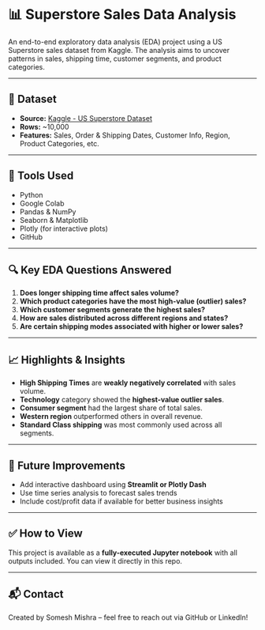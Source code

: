 # 📊 Superstore Sales Data Analysis

An end-to-end exploratory data analysis (EDA) project using a US Superstore sales dataset from Kaggle. The analysis aims to uncover patterns in sales, shipping time, customer segments, and product categories.

---

## 📁 Dataset

- **Source:** [Kaggle - US Superstore Dataset](https://www.kaggle.com/)
- **Rows:** ~10,000
- **Features:** Sales, Order & Shipping Dates, Customer Info, Region, Product Categories, etc.

---

## 🧰 Tools Used

- Python
- Google Colab
- Pandas & NumPy
- Seaborn & Matplotlib
- Plotly (for interactive plots)
- GitHub

---

## 🔍 Key EDA Questions Answered

1. **Does longer shipping time affect sales volume?**
2. **Which product categories have the most high-value (outlier) sales?**
3. **Which customer segments generate the highest sales?**
4. **How are sales distributed across different regions and states?**
5. **Are certain shipping modes associated with higher or lower sales?**

---

## 📈 Highlights & Insights

- **High Shipping Times** are **weakly negatively correlated** with sales volume.
- **Technology** category showed the **highest-value outlier sales**.
- **Consumer segment** had the largest share of total sales.
- **Western region** outperformed others in overall revenue.
- **Standard Class shipping** was most commonly used across all segments.

---

## 🧪 Future Improvements

- Add interactive dashboard using **Streamlit or Plotly Dash**
- Use time series analysis to forecast sales trends
- Include cost/profit data if available for better business insights

---

## ✅ How to View

This project is available as a **fully-executed Jupyter notebook** with all outputs included. You can view it directly in this repo.

---

## 📬 Contact

Created by Somesh Mishra – feel free to reach out via GitHub or LinkedIn!


